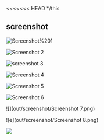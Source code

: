 <<<<<<< HEAD
*/this
## screenshot


![Screenshot%201](...)

 
![Screenshot 2](...)


![screenshot 3](...)

 
![Screenshot 4](...)


![Screenshot 5](...)


![Screenshot 6](...)

 
![](out/screenshot/Screenshot 7.png)

 
![e](out/screenshot/Screenshot 8.png)
  
![](out/screenshot/Screenshot%209.png)
